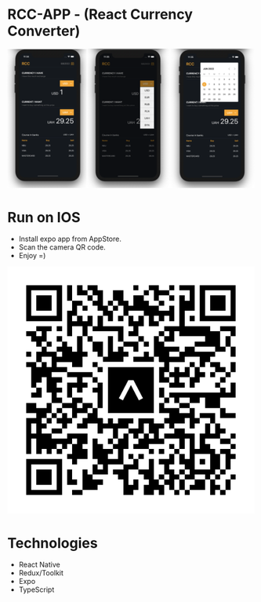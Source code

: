 # RCC-APP - (React Currency Converter)

![RCC](https://github.com/v-saichuk/rcc-app/raw/master/gitScreenshot/Screen.png)

# Run on IOS

-   Install expo app from AppStore.
-   Scan the camera QR code.
-   Enjoy =)

![RCC](https://github.com/v-saichuk/rcc-app/raw/master/gitScreenshot/qr.png)

# Technologies

-   React Native
-   Redux/Toolkit
-   Expo
-   TypeScript
